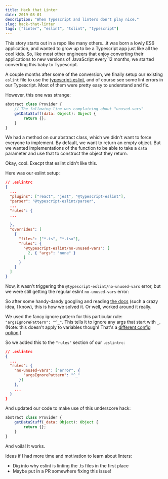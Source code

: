 ```yaml
---
title: Hack that Linter
date: 2019-08-01
description: "When Typescript and linters don't play nice."
slug: hack-that-linter
tags: ["linter", "eslint", "tslint", "typescript"]
---
```


This story starts out in a repo like many others...it was born a lowly ES6 application, and wanted to grow up to be a Typescript app just like all the cool kids. So, like most other engineers that enjoy converting their applications to new versions of JavaScript every 12 months, we started converting this baby to Typescript. 

A couple months after some of the conversion, we finally setup our existing `eslint` file to use the [typescript-eslint](https://github.com/typescript-eslint/typescript-eslint), and of course see some lint errors in our Typescript. Most of them were pretty easy to understand and fix. 

However, this one was strange:

```js
abstract class Provider {
    // The following line was complaining about "unused-vars"
    getDataStuff(data: Object): Object {
        return {};
    }
}
```

We had a method on our abstract class, which we didn't want to force everyone to implement. By default, we want to return an empty object. But we wanted implementations of the function to be able to take a `data` parameter and use that to construct the object they return.

Okay, cool.
Execpt that eslint didn't like this. 

Here was our eslint setup:
```json
// .eslintrc
{
  ...
  "plugins": ["react", "jest", "@typescript-eslint"],
  "parser": "@typescript-eslint/parser",
  ...
  "rules": {
  ...
    
  },
  "overrides": [
    {
      "files": ["*.ts", "*.tsx"],
      "rules": {
        "@typescript-eslint/no-unused-vars": [
          2, { "args": "none" }
        ]
      }
    }
  ]
}
```

Now, it wasn't triggering the `@typescript-eslint/no-unused-vars` error, but we were still getting the regular eslint `no-unused-vars` error:

So after some handy-dandy googling and reading [the docs](https://eslint.org/docs/rules/no-unused-vars#argsignorepattern) (such a crazy idea, I know), this is how we solved it. Or well, worked around it really.

We used the fancy ignore pattern for this particular rule: `"argsIgnorePattern": "^_"`. This tells it to ignore any args that start with `_`. (Note: this doesn't apply to variables though! That's a [different config option](https://eslint.org/docs/rules/no-unused-vars#varsignorepattern).)

So we added this to the `"rules"` section of our `.eslintrc`:
```json
// .eslintrc
{
  ...
  "rules": {
    "no-unused-vars": ["error", {
        "argsIgnorePattern": "^_"
      }]
    },
    ...
  }
}
```

And updated our code to make use of this underscore hack:
```js
abstract class Provider {
    getDataStuff(_data: Object): Object {
        return {};
    }
}
```
And voilà! It works. 

Ideas if I had more time and motivation to learn about linters:
* Dig into why eslint is linting the .ts files in the first place
* Maybe put in a PR somewhere fixing this issue!